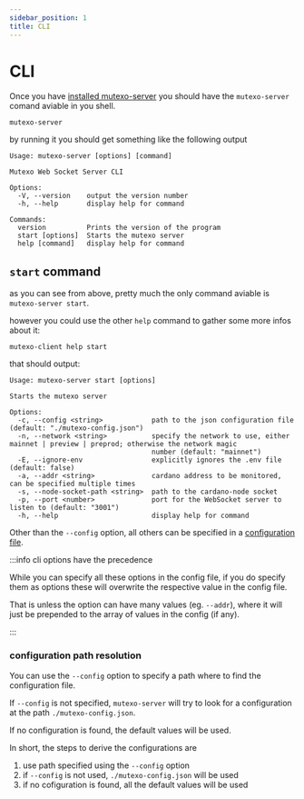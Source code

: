 ```yaml
---
sidebar_position: 1
title: CLI
---
```


# CLI

Once you have [installed mutexo-server](./getting-started#installation) you should have the `mutexo-server` comand aviable in you shell.

```shell
mutexo-server
```

by running it you should get something like the following output

```shell
Usage: mutexo-server [options] [command]

Mutexo Web Socket Server CLI

Options:
  -V, --version    output the version number
  -h, --help       display help for command

Commands:
  version          Prints the version of the program
  start [options]  Starts the mutexo server
  help [command]   display help for command
```

## `start` command

as you can see from above, pretty much the only command aviable is `mutexo-server start`.

however you could use the other `help` command to gather some more infos about it:

```shell
mutexo-client help start
```

that should output:

```shell
Usage: mutexo-server start [options]

Starts the mutexo server

Options:
  -c, --config <string>            path to the json configuration file (default: "./mutexo-config.json")
  -n, --network <string>           specify the network to use, either mainnet | preview | preprod; otherwise the network magic
                                   number (default: "mainnet")
  -E, --ignore-env                 explicitly ignores the .env file (default: false)
  -a, --addr <string>              cardano address to be monitored, can be specified multiple times
  -s, --node-socket-path <string>  path to the cardano-node socket
  -p, --port <number>              port for the WebSocket server to listen to (default: "3001")
  -h, --help                       display help for command
```

Other than the `--config` option, all others can be specified in a [configuration file](./config).

:::info cli options have the precedence

While you can specify all these options in the config file, if you do specify them as options these will overwrite the respective value in the config file.

That is unless the option can have many values (eg. `--addr`), where it will just be prepended to the array of values in the config (if any).

:::

### configuration path resolution

You can use the `--config` option to specify a path where to find the configuration file.

If `--config` is not specified, `mutexo-server` will try to look for a configuration at the path `./mutexo-config.json`.

If no configuration is found, the default values will be used.

In short, the steps to derive the configurations are

1) use path specified using the `--config` option
2) if `--config` is not used, `./mutexo-config.json` will be used
3) if no cofiguration is found, all the default values will be used
